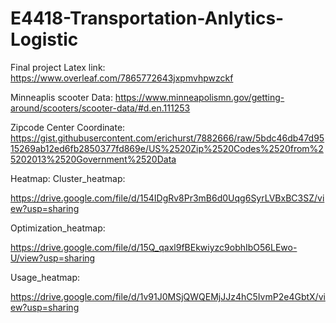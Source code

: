 # E4418-Transportation-Anlytics-Logistic

Final project Latex link:
https://www.overleaf.com/7865772643jxpmvhpwzckf

Minneaplis scooter Data:
https://www.minneapolismn.gov/getting-around/scooters/scooter-data/#d.en.111253


Zipcode Center Coordinate:
https://gist.githubusercontent.com/erichurst/7882666/raw/5bdc46db47d9515269ab12ed6fb2850377fd869e/US%2520Zip%2520Codes%2520from%25202013%2520Government%2520Data


Heatmap:
Cluster_heatmap:

https://drive.google.com/file/d/154IDgRv8Pr3mB6d0Uqg6SyrLVBxBC3SZ/view?usp=sharing

Optimization_heatmap:

https://drive.google.com/file/d/15Q_qaxl9fBEkwiyzc9obhIbO56LEwo-U/view?usp=sharing

Usage_heatmap:

https://drive.google.com/file/d/1v91J0MSjQWQEMjJJz4hC5IvmP2e4GbtX/view?usp=sharing
